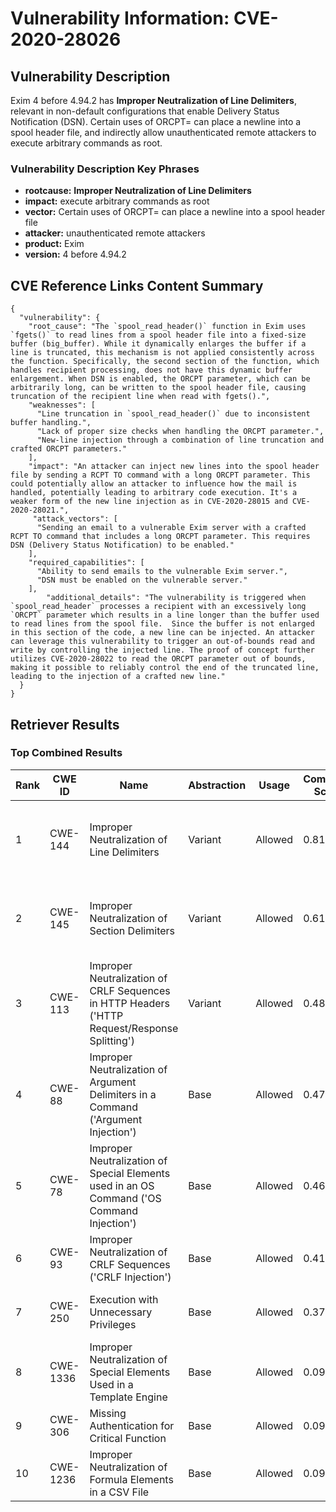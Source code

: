 # Vulnerability Information: CVE-2020-28026

## Vulnerability Description
Exim 4 before 4.94.2 has **Improper Neutralization of Line Delimiters**, relevant in non-default configurations that enable Delivery Status Notification (DSN). Certain uses of ORCPT= can place a newline into a spool header file, and indirectly allow unauthenticated remote attackers to execute arbitrary commands as root.

### Vulnerability Description Key Phrases
- **rootcause:** **Improper Neutralization of Line Delimiters**
- **impact:** execute arbitrary commands as root
- **vector:** Certain uses of ORCPT= can place a newline into a spool header file
- **attacker:** unauthenticated remote attackers
- **product:** Exim
- **version:** 4 before 4.94.2

## CVE Reference Links Content Summary
```
{
  "vulnerability": {
    "root_cause": "The `spool_read_header()` function in Exim uses `fgets()` to read lines from a spool header file into a fixed-size buffer (big_buffer). While it dynamically enlarges the buffer if a line is truncated, this mechanism is not applied consistently across the function. Specifically, the second section of the function, which handles recipient processing, does not have this dynamic buffer enlargement. When DSN is enabled, the ORCPT parameter, which can be arbitrarily long, can be written to the spool header file, causing truncation of the recipient line when read with fgets().",
    "weaknesses": [
      "Line truncation in `spool_read_header()` due to inconsistent buffer handling.",
      "Lack of proper size checks when handling the ORCPT parameter.",
      "New-line injection through a combination of line truncation and crafted ORCPT parameters."
    ],
    "impact": "An attacker can inject new lines into the spool header file by sending a RCPT TO command with a long ORCPT parameter. This could potentially allow an attacker to influence how the mail is handled, potentially leading to arbitrary code execution. It's a weaker form of the new line injection as in CVE-2020-28015 and CVE-2020-28021.",
     "attack_vectors": [
      "Sending an email to a vulnerable Exim server with a crafted RCPT TO command that includes a long ORCPT parameter. This requires DSN (Delivery Status Notification) to be enabled."
    ],
    "required_capabilities": [
      "Ability to send emails to the vulnerable Exim server.",
      "DSN must be enabled on the vulnerable server."
    ],
        "additional_details": "The vulnerability is triggered when `spool_read_header` processes a recipient with an excessively long `ORCPT` parameter which results in a line longer than the buffer used to read lines from the spool file.  Since the buffer is not enlarged in this section of the code, a new line can be injected. An attacker can leverage this vulnerability to trigger an out-of-bounds read and write by controlling the injected line. The proof of concept further utilizes CVE-2020-28022 to read the ORCPT parameter out of bounds, making it possible to reliably control the end of the truncated line, leading to the injection of a crafted new line."
  }
}
```

## Retriever Results

### Top Combined Results

| Rank | CWE ID | Name | Abstraction | Usage | Combined Score | Retrievers | Individual Scores |
|------|--------|------|-------------|-------|---------------|------------|-------------------|
| 1 | CWE-144 | Improper Neutralization of Line Delimiters | Variant | Allowed | 0.8178 | dense, sparse, graph | dense: 0.663, sparse: 0.470, graph: 0.797 |
| 2 | CWE-145 | Improper Neutralization of Section Delimiters | Variant | Allowed | 0.6117 | dense, sparse, graph | dense: 0.574, sparse: 0.166, graph: 0.784 |
| 3 | CWE-113 | Improper Neutralization of CRLF Sequences in HTTP Headers ('HTTP Request/Response Splitting') | Variant | Allowed | 0.4884 | dense, sparse, graph | dense: 0.512, sparse: 0.179, graph: 0.477 |
| 4 | CWE-88 | Improper Neutralization of Argument Delimiters in a Command ('Argument Injection') | Base | Allowed | 0.4769 | sparse, graph | sparse: 0.209, graph: 1.000 |
| 5 | CWE-78 | Improper Neutralization of Special Elements used in an OS Command ('OS Command Injection') | Base | Allowed | 0.4637 | sparse, graph | sparse: 0.186, graph: 1.000 |
| 6 | CWE-93 | Improper Neutralization of CRLF Sequences ('CRLF Injection') | Base | Allowed | 0.4187 | sparse, graph | sparse: 0.194, graph: 0.861 |
| 7 | CWE-250 | Execution with Unnecessary Privileges | Base | Allowed | 0.3790 | sparse, graph | sparse: 0.190, graph: 0.757 |
| 8 | CWE-1336 | Improper Neutralization of Special Elements Used in a Template Engine | Base | Allowed | 0.0988 | sparse | sparse: 0.173 |
| 9 | CWE-306 | Missing Authentication for Critical Function | Base | Allowed | 0.0978 | sparse | sparse: 0.171 |
| 10 | CWE-1236 | Improper Neutralization of Formula Elements in a CSV File | Base | Allowed | 0.0971 | sparse | sparse: 0.170 |


